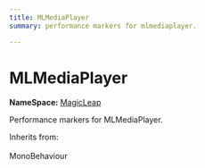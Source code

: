 ```yaml
---
title: MLMediaPlayer
summary: performance markers for mlmediaplayer. 

---
```


# MLMediaPlayer



**NameSpace:** 
[MagicLeap](/unity-api/api/UnityEngine.XR.MagicLeap/UnityEngine.XR.MagicLeap.md) 


Performance markers for MLMediaPlayer.   


Inherits from: <br></br>MonoBehaviour




